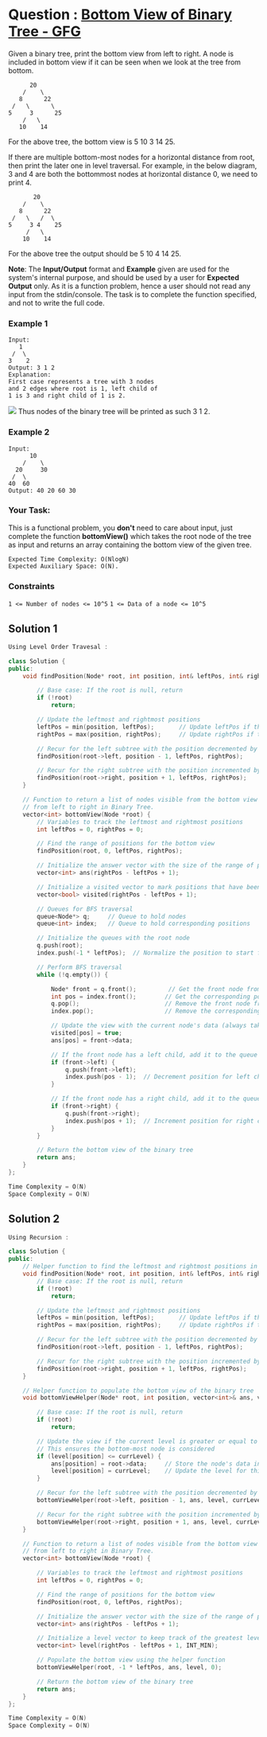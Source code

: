 # Question : [Bottom View of Binary Tree - GFG](https://www.geeksforgeeks.org/problems/bottom-view-of-binary-tree/1)

Given a binary tree, print the bottom view from left to right.
A node is included in bottom view if it can be seen when we look at the tree from bottom.

          20
        /    \
       8      22
     /   \      \
    5     3      25
        /   \      
       10    14

For the above tree, the bottom view is 5 10 3 14 25.

If there are multiple bottom-most nodes for a horizontal distance from root, then print the later one in level traversal. For example, in the below diagram, 3 and 4 are both the bottommost nodes at horizontal distance 0, we need to print 4.

           20
        /    \
       8      22
     /   \   /  \
    5     3 4    25
         /   \      
        10    14

For the above tree the output should be 5 10 4 14 25.

**Note**: The **Input/Output** format and **Example** given are used for the system's internal purpose, and should be used by a user for **Expected Output** only. As it is a function problem, hence a user should not read any input from the stdin/console. The task is to complete the function specified, and not to write the full code.

### Example 1
```
Input:
   1
 /  \
3    2
Output: 3 1 2
Explanation:
First case represents a tree with 3 nodes
and 2 edges where root is 1, left child of
1 is 3 and right child of 1 is 2.
```
![](https://contribute.geeksforgeeks.org/wp-content/uploads/BT-1.jpg)
Thus nodes of the binary tree will be
printed as such 3 1 2.

### Example 2
```
Input:
      10
    /    \
  20     30
 /  \
40  60
Output: 40 20 60 30
```
### Your Task:
This is a functional problem, you **don't** need to care about input, just complete the function **bottomView()** which takes the root node of the tree as input and returns an array containing the bottom view of the given tree.

```
Expected Time Complexity: O(NlogN)
Expected Auxiliary Space: O(N).
```

### Constraints
`1 <= Number of nodes <= 10^5`
`1 <= Data of a node <= 10^5`

## Solution 1

```Cpp
Using Level Order Travesal : 

class Solution {
public:
    void findPosition(Node* root, int position, int& leftPos, int& rightPos) {

        // Base case: If the root is null, return
        if (!root)
            return;

        // Update the leftmost and rightmost positions
        leftPos = min(position, leftPos);       // Update leftPos if the current position is smaller
        rightPos = max(position, rightPos);     // Update rightPos if the current position is larger

        // Recur for the left subtree with the position decremented by 1
        findPosition(root->left, position - 1, leftPos, rightPos);

        // Recur for the right subtree with the position incremented by 1
        findPosition(root->right, position + 1, leftPos, rightPos);
    }

    // Function to return a list of nodes visible from the bottom view
    // from left to right in Binary Tree.
    vector<int> bottomView(Node *root) {
        // Variables to track the leftmost and rightmost positions
        int leftPos = 0, rightPos = 0;

        // Find the range of positions for the bottom view
        findPosition(root, 0, leftPos, rightPos);

        // Initialize the answer vector with the size of the range of positions
        vector<int> ans(rightPos - leftPos + 1);

        // Initialize a visited vector to mark positions that have been filled
        vector<bool> visited(rightPos - leftPos + 1);

        // Queues for BFS traversal
        queue<Node*> q;     // Queue to hold nodes
        queue<int> index;   // Queue to hold corresponding positions

        // Initialize the queues with the root node
        q.push(root);
        index.push(-1 * leftPos);  // Normalize the position to start from 0

        // Perform BFS traversal
        while (!q.empty()) {

            Node* front = q.front();         // Get the front node from the queue
            int pos = index.front();        // Get the corresponding position from the queue
            q.pop();                        // Remove the front node from the queue
            index.pop();                    // Remove the corresponding position from the queue

            // Update the view with the current node's data (always take the latest node at each position -> Overwrite the latest node)
            visited[pos] = true;
            ans[pos] = front->data;

            // If the front node has a left child, add it to the queue
            if (front->left) {
                q.push(front->left);
                index.push(pos - 1);  // Decrement position for left child
            }

            // If the front node has a right child, add it to the queue
            if (front->right) {
                q.push(front->right);
                index.push(pos + 1);  // Increment position for right child
            }
        }

        // Return the bottom view of the binary tree
        return ans;
    }
};

Time Complexity = O(N)
Space Complexity = O(N)
```

## Solution 2

```Cpp
Using Recursion : 

class Solution {
public:
    // Helper function to find the leftmost and rightmost positions in the tree
    void findPosition(Node* root, int position, int& leftPos, int& rightPos) {
        // Base case: If the root is null, return
        if (!root)
            return;

        // Update the leftmost and rightmost positions
        leftPos = min(position, leftPos);       // Update leftPos if the current position is smaller
        rightPos = max(position, rightPos);     // Update rightPos if the current position is larger

        // Recur for the left subtree with the position decremented by 1
        findPosition(root->left, position - 1, leftPos, rightPos);

        // Recur for the right subtree with the position incremented by 1
        findPosition(root->right, position + 1, leftPos, rightPos);
    }

    // Helper function to populate the bottom view of the binary tree
    void bottomViewHelper(Node* root, int position, vector<int>& ans, vector<int>& level, int currLevel) {

        // Base case: If the root is null, return
        if (!root)
            return;

        // Update the view if the current level is greater or equal to the recorded level at this position
        // This ensures the bottom-most node is considered
        if (level[position] <= currLevel) {
            ans[position] = root->data;     // Store the node's data in the result
            level[position] = currLevel;    // Update the level for this position
        }

        // Recur for the left subtree with the position decremented by 1 and level incremented by 1
        bottomViewHelper(root->left, position - 1, ans, level, currLevel + 1);

        // Recur for the right subtree with the position incremented by 1 and level incremented by 1
        bottomViewHelper(root->right, position + 1, ans, level, currLevel + 1);
    }

    // Function to return a list of nodes visible from the bottom view 
    // from left to right in Binary Tree.
    vector<int> bottomView(Node *root) {

        // Variables to track the leftmost and rightmost positions
        int leftPos = 0, rightPos = 0;

        // Find the range of positions for the bottom view
        findPosition(root, 0, leftPos, rightPos);

        // Initialize the answer vector with the size of the range of positions
        vector<int> ans(rightPos - leftPos + 1);

        // Initialize a level vector to keep track of the greatest level for each position
        vector<int> level(rightPos - leftPos + 1, INT_MIN);

        // Populate the bottom view using the helper function
        bottomViewHelper(root, -1 * leftPos, ans, level, 0);

        // Return the bottom view of the binary tree
        return ans;
    }
};

Time Complexity = O(N)
Space Complexity = O(N)
```